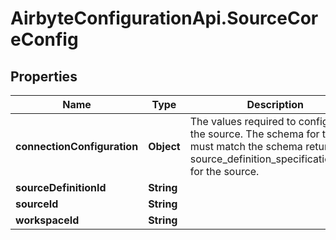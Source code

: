 # AirbyteConfigurationApi.SourceCoreConfig

## Properties

Name | Type | Description | Notes
------------ | ------------- | ------------- | -------------
**connectionConfiguration** | **Object** | The values required to configure the source. The schema for this must match the schema return by source_definition_specifications/get for the source. | 
**sourceDefinitionId** | **String** |  | 
**sourceId** | **String** |  | [optional] 
**workspaceId** | **String** |  | 



